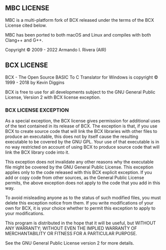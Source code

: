 
## MBC LICENSE

MBC is a multi-platform fork of BCX released under the terms of the BCX License cited below.

MBC has been ported to both macOS and Linux and compiles with both Clang++ and G++.

Copyright © 2009 - 2022 Armando I. Rivera (AIR)

## BCX LICENSE

BCX - The Open Source BASIC To C Translator for Windows is copyright © 1999 - 2018 by Kevin Diggins

BCX is free to use for all developments subject to the GNU General Public License, Version 2 with BCX license exception.

### BCX LICENSE EXCEPTION

As a special exception, the BCX license gives permission for additional uses of the text contained in its release of BCX. The exception is that, if you use BCX to create source code that will link the BCX libraries with other files to produce an executable, this does not by itself cause the resulting executable to be covered by the GNU GPL. Your use of that executable is in no way restricted on account of using BCX to produce source code that will link the BCX library code into it.

This exception does not invalidate any other reasons why the executable file might be covered by the GNU General Public License. This exception applies only to the code released with this BCX explicit exception. If you add or copy code from other sources, as the General Public License permits, the above exception does not apply to the code that you add in this way.

To avoid misleading anyone as to the status of such modified files, you must delete this exception notice from them. If you write modifications of your own for BCX, it is your choice whether to permit this exception to apply to your modifications.

This program is distributed in the hope that it will be useful, but WITHOUT ANY WARRANTY; WITHOUT EVEN THE IMPLIED WARRANTY OF MERCHANTABILITY OR FITNESS FOR A PARTICULAR PURPOSE.

See the GNU General Public License version 2 for more details.
